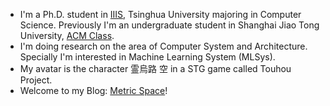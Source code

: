- I'm a Ph.D. student in [IIIS](https://iiis.tsinghua.edu.cn/en/), Tsinghua University majoring in Computer Science. Previously I'm an undergraduate student in Shanghai Jiao Tong University, [ACM Class](https://acm.sjtu.edu.cn/home).
- I'm doing research on the area of Computer System and Architecture. Specially I'm interested in Machine Learning System (MLSys).
- My avatar is the character 霊烏路 空 in a STG game called Touhou Project.
- Welcome to my Blog: [Metric Space](http://me.tric.space/)!
